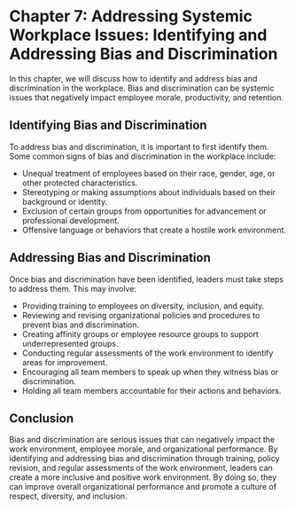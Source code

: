 Chapter 7: Addressing Systemic Workplace Issues: Identifying and Addressing Bias and Discrimination
===================================================================================================

In this chapter, we will discuss how to identify and address bias and discrimination in the workplace. Bias and discrimination can be systemic issues that negatively impact employee morale, productivity, and retention.

Identifying Bias and Discrimination
-----------------------------------

To address bias and discrimination, it is important to first identify them. Some common signs of bias and discrimination in the workplace include:

* Unequal treatment of employees based on their race, gender, age, or other protected characteristics.
* Stereotyping or making assumptions about individuals based on their background or identity.
* Exclusion of certain groups from opportunities for advancement or professional development.
* Offensive language or behaviors that create a hostile work environment.

Addressing Bias and Discrimination
----------------------------------

Once bias and discrimination have been identified, leaders must take steps to address them. This may involve:

* Providing training to employees on diversity, inclusion, and equity.
* Reviewing and revising organizational policies and procedures to prevent bias and discrimination.
* Creating affinity groups or employee resource groups to support underrepresented groups.
* Conducting regular assessments of the work environment to identify areas for improvement.
* Encouraging all team members to speak up when they witness bias or discrimination.
* Holding all team members accountable for their actions and behaviors.

Conclusion
----------

Bias and discrimination are serious issues that can negatively impact the work environment, employee morale, and organizational performance. By identifying and addressing bias and discrimination through training, policy revision, and regular assessments of the work environment, leaders can create a more inclusive and positive work environment. By doing so, they can improve overall organizational performance and promote a culture of respect, diversity, and inclusion.
